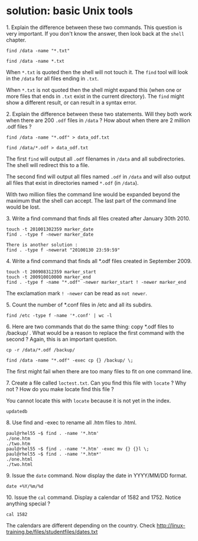 # solution: basic Unix tools

1\. Explain the difference between these two commands. This question is
very important. If you don\'t know the answer, then look back at the
`shell` chapter.

    find /data -name "*.txt"

    find /data -name *.txt

When `*.txt` is quoted then the shell will not touch it. The `find` tool
will look in the `/data` for all files ending in `.txt`.

When `*.txt` is not quoted then the shell might expand this (when one or
more files that ends in `.txt` exist in the current directory). The
`find` might show a different result, or can result in a syntax error.

2\. Explain the difference between these two statements. Will they both
work when there are 200 `.odf` files in `/data` ? How about when there
are 2 million .odf files ?

    find /data -name "*.odf" > data_odf.txt

    find /data/*.odf > data_odf.txt

The first `find` will output all `.odf` filenames in `/data` and all
subdirectories. The shell will redirect this to a file.

The second find will output all files named `.odf` in `/data` and will
also output all files that exist in directories named `*.odf` (in
`/data`).

With two million files the command line would be expanded beyond the
maximum that the shell can accept. The last part of the command line
would be lost.

3\. Write a find command that finds all files created after January 30th
2010.

    touch -t 201001302359 marker_date
    find . -type f -newer marker_date 

    There is another solution :
    find . -type f -newerat "20100130 23:59:59"

4\. Write a find command that finds all \*.odf files created in
September 2009.

    touch -t 200908312359 marker_start
    touch -t 200910010000 marker_end
    find . -type f -name "*.odf" -newer marker_start ! -newer marker_end

The exclamation mark `! -newer` can be read as `not newer`.

5\. Count the number of \*.conf files in /etc and all its subdirs.

    find /etc -type f -name '*.conf' | wc -l

6\. Here are two commands that do the same thing: copy \*.odf files to
/backup/ . What would be a reason to replace the first command with the
second ? Again, this is an important question.

    cp -r /data/*.odf /backup/

    find /data -name "*.odf" -exec cp {} /backup/ \;

The first might fail when there are too many files to fit on one command
line.

7\. Create a file called `loctest.txt`. Can you find this file with
`locate` ? Why not ? How do you make locate find this file ?

You cannot locate this with `locate` because it is not yet in the index.

    updatedb

8\. Use find and -exec to rename all .htm files to .html.

    paul@rhel55 ~$ find . -name '*.htm'
    ./one.htm
    ./two.htm
    paul@rhel55 ~$ find . -name '*.htm' -exec mv {} {}l \;
    paul@rhel55 ~$ find . -name '*.htm*'
    ./one.html
    ./two.html

9\. Issue the `date` command. Now display the date in YYYY/MM/DD format.

    date +%Y/%m/%d

10\. Issue the `cal` command. Display a calendar of 1582 and 1752.
Notice anything special ?

    cal 1582

The calendars are different depending on the country. Check
http://linux-training.be/files/studentfiles/dates.txt

